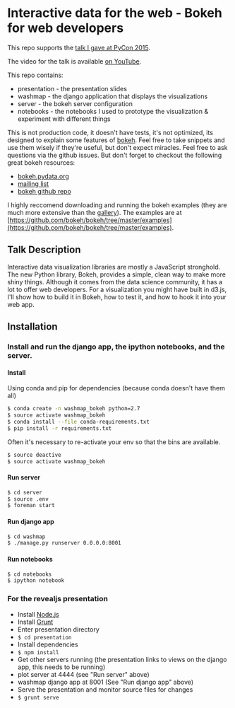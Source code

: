 # Interactive data for the web - Bokeh for web developers

This repo supports the [talk I gave at PyCon 2015](https://us.pycon.org/2015/schedule/presentation/369/).

The video for the talk is available [on YouTube](https://www.youtube.com/watch?v=O5OvOLK-xqQ).

This repo contains:

* presentation - the presentation slides 
* washmap - the django application that displays the visualizations
* server - the bokeh server configuration
* notebooks - the notebooks I used to prototype the visualization & experiment with different things

This is not production code, it doesn't have tests, it's not optimized, its designed to explain some features of [bokeh](http://bokeh.pydata.org). Feel free to take snippets and use them wisely if they're 
useful, but don't expect miracles.  Feel free to ask questions via the github issues. But don't forget to checkout the following great bokeh resources:

* [bokeh.pydata.org](http://bokeh.pydata.org/en/latest/)
* [mailing list](https://groups.google.com/a/continuum.io/forum/#!forum/bokeh)
* [bokeh github repo](https://github.com/bokeh/bokeh)

I highly reccomend downloading and running the bokeh examples (they are much more extensive than the [gallery](http://bokeh.pydata.org/en/latest/docs/gallery.html)). The examples
are at [https://github.com/bokeh/bokeh/tree/master/examples](https://github.com/bokeh/bokeh/tree/master/examples).

## Talk Description

Interactive data visualization libraries are mostly a JavaScript stronghold. The new Python library, Bokeh, provides a simple, clean way to make more shiny things. Although it comes from the data science community, it has a lot to offer web developers. For a visualization you might have built in d3.js, I'll show how to build it in Bokeh, how to test it, and how to hook it into your web app.

## Installation

### Install and run the django app, the ipython notebooks, and the server.

#### Install 

Using conda and pip for dependencies (because conda doesn't have them all)

```bash
$ conda create -n washmap_bokeh python=2.7
$ source activate washmap_bokeh
$ conda install --file conda-requirements.txt
$ pip install -r requirements.txt
```

Often it's necessary to re-activate your env so that the bins are available.

```bash
$ source deactive
$ source activate washmap_bokeh
```

#### Run server

```bash
$ cd server
$ source .env
$ foreman start
```

#### Run django app

```bash
$ cd washmap
$ ./manage.py runserver 0.0.0.0:8001
```

#### Run notebooks

```bash
$ cd notebooks
$ ipython notebook
```


### For the revealjs presentation

* Install [Node.js](http://nodejs.org/)
* Install [Grunt](http://gruntjs.com/getting-started#installing-the-cli)
* Enter presentation directory
 * ```$ cd presentation```
* Install dependencies
 * ```$ npm install ```
* Get other servers running (the presentation links to views on the django app, this needs to be running)
 * plot server at 4444 (see "Run server" above)
 * washmap django app at 8001 (See "Run django app" above)
* Serve the presentation and monitor source files for changes
 * ```$ grunt serve ```
